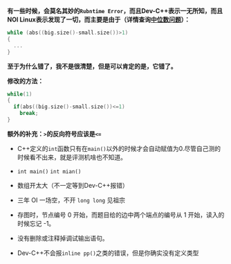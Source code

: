 **有一些时候，会莫名其妙的`Rubntime Error`，而且Dev-C++表示一无所知，而且NOI Linux表示发现了一切，而主要是由于（详情查询[中位数问题](https://github.com/tly-tangwan/OI/blob/main/.cpp/%E4%B8%AD%E4%BD%8D%E6%95%B0%E9%97%AE%E9%A2%98.cpp)）：**
```C++
while (abs((big.size()-small.size())>1)
{
  ...
}
```
**至于为什么错了，我不是很清楚，但是可以肯定的是，它错了。**

**修改的方法：**

```C++
while(1)
{
  if(abs((big.size()-small.size())<=1)
    break;
}
```
**额外的补充：`>`的反向符号应该是`<=`**

- C++定义的`int`函数只有在`main()`以外的时候才会自动赋值为0.尽管自己测的时候看不出来，就是评测机啥也不知道。

- `int main()` `int mian()`

- 数组开太大（不一定等到Dev-C++报错）

- 三年 OI 一场空，不开 `long long` 见祖宗

- 存图时，节点编号 0 开始，而题目给的边中两个端点的编号从 1 开始，读入的时候忘记 -1。

- 没有删除或注释掉调试输出语句。

- Dev-C++不会报`inline pp()`之类的错误，但是你确实没有定义类型
